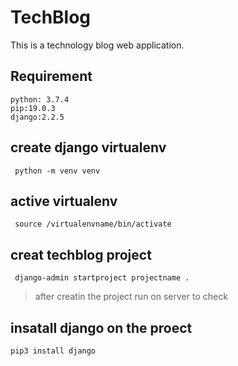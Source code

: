 # TechBlog
This is a technology blog web application.
## Requirement
```
python: 3.7.4
pip:19.0.3
django:2.2.5
```

## create  django virtualenv 
` python -m venv venv`
## active virtualenv 
` source /virtualenvname/bin/activate`

## creat techblog project
` django-admin startproject projectname .`
> after creatin the project run on server to check
## insatall django on the proect
` pip3 install django `
